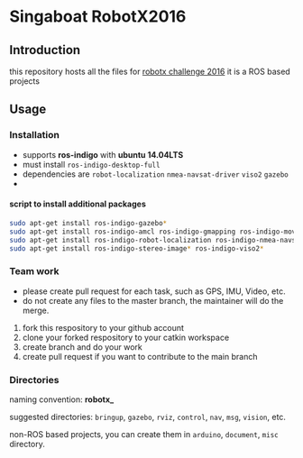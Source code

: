 Singaboat RobotX2016
====================

Introduction
------------
this repository hosts all the files for [robotx challenge 2016](http://www.robotx.org)
it is a ROS based projects

Usage
-----
### Installation ###
+ supports **ros-indigo** with **ubuntu 14.04LTS**
+ must install `ros-indigo-desktop-full`
+ dependencies are `robot-localization` `nmea-navsat-driver` `viso2` `gazebo`
+ 
#### script to install additional packages ####
```bash
sudo apt-get install ros-indigo-gazebo*
sudo apt-get install ros-indigo-amcl ros-indigo-gmapping ros-indigo-move-base ros-indigo-map*
sudo apt-get install ros-indigo-robot-localization ros-indigo-nmea-navsat-driver
sudo apt-get install ros-indigo-stereo-image* ros-indigo-viso2*
```

### Team work ###
+ please create pull request for each task, such as GPS, IMU, Video, etc.
+ do not create any files to the master branch, the maintainer will do the merge.


1. fork this respository to your github account
2. clone your forked respository to your catkin workspace
3. create branch and do your work
4. create pull request if you want to contribute to the main branch

### Directories ###

naming convention: **robotx_**

suggested directories: `bringup`, `gazebo`, `rviz`, `control`, `nav`, `msg`, `vision`, etc.

non-ROS based projects, you can create them in `arduino`, `document`, `misc` directory.


